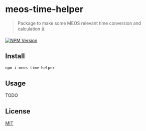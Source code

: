 # meos-time-helper

> Package to make some MEOS relevant time conversion and calculation ⏳

[![NPM Version][npm-image]][npm-url]

## Install

```bash
npm i meos-time-helper
```

## Usage

TODO

## License

[MIT](http://vjpr.mit-license.org)

[npm-image]: https://img.shields.io/npm/v/meos-time-helper.svg
[npm-url]: https://www.npmjs.org/package/meos-time-helper
